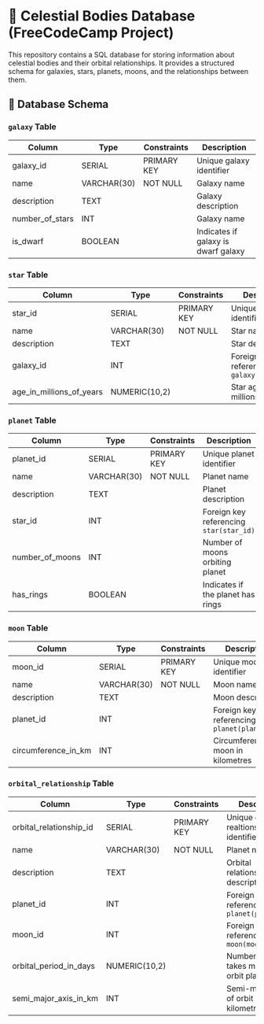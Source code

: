 # 🌌 Celestial Bodies Database (FreeCodeCamp Project)

This repository contains a SQL database for storing information about celestial bodies and their orbital relationships. It provides a structured schema for galaxies, stars, planets, moons, and the relationships between them.

## 🧱 Database Schema

### `galaxy` Table
| Column | Type | Constraints | Description |
|--------|------|-------------|--------------|
| galaxy_id | SERIAL | PRIMARY KEY | Unique galaxy identifier |
| name | VARCHAR(30) | NOT NULL | Galaxy name |
| description | TEXT |  | Galaxy description |
| number_of_stars | INT |  | Galaxy name |
| is_dwarf | BOOLEAN |  | Indicates if galaxy is dwarf galaxy |

### `star` Table
| Column | Type | Constraints | Description |
|--------|------|-------------|--------------|
| star_id | SERIAL | PRIMARY KEY | Unique star identifier |
| name | VARCHAR(30) | NOT NULL | Star name |
| description | TEXT |  | Star description |
| galaxy_id | INT |  | Foreign key referencing `galaxy(galaxy_id)` |
| age_in_millions_of_years | NUMERIC(10,2) |  | Star age in millions of years |

### `planet` Table
| Column | Type | Constraints | Description |
|--------|------|-------------|--------------|
| planet_id | SERIAL | PRIMARY KEY | Unique planet identifier |
| name | VARCHAR(30) | NOT NULL | Planet name |
| description | TEXT |  | Planet description |
| star_id | INT |  | Foreign key referencing `star(star_id)` |
| number_of_moons | INT |  | Number of moons orbiting planet |
| has_rings | BOOLEAN |  | Indicates if the planet has rings |

### `moon` Table
| Column | Type | Constraints | Description |
|--------|------|-------------|--------------|
| moon_id | SERIAL | PRIMARY KEY | Unique moon identifier |
| name | VARCHAR(30) | NOT NULL | Moon name |
| description | TEXT |  | Moon description |
| planet_id | INT |  | Foreign key referencing `planet(planet_id)` |
| circumference_in_km | INT |  | Circumference of moon in kilometres |

### `orbital_relationship` Table
| Column | Type | Constraints | Description |
|--------|------|-------------|--------------|
| orbital_relationship_id | SERIAL | PRIMARY KEY | Unique orbital realtionship identifier |
| name | VARCHAR(30) | NOT NULL | Planet name |
| description | TEXT |  | Orbital relationship description |
| planet_id | INT |  | Foreign key referencing `planet(planet_id)` |
| moon_id | INT |  | Foreign key referencing `moon(moon_id)` |
| orbital_period_in_days | NUMERIC(10,2) |  | Number of days it takes moon to orbit planet |
| semi_major_axis_in_km | INT |  | Semi-major axis of orbit in kilometres |

<!--
---

## Restoring the Database

To restore the database from the SQL dump:

```bash

# PostgreSQL
psql -U username -d celestial_db -f celestial_db_dump.sql
-->
